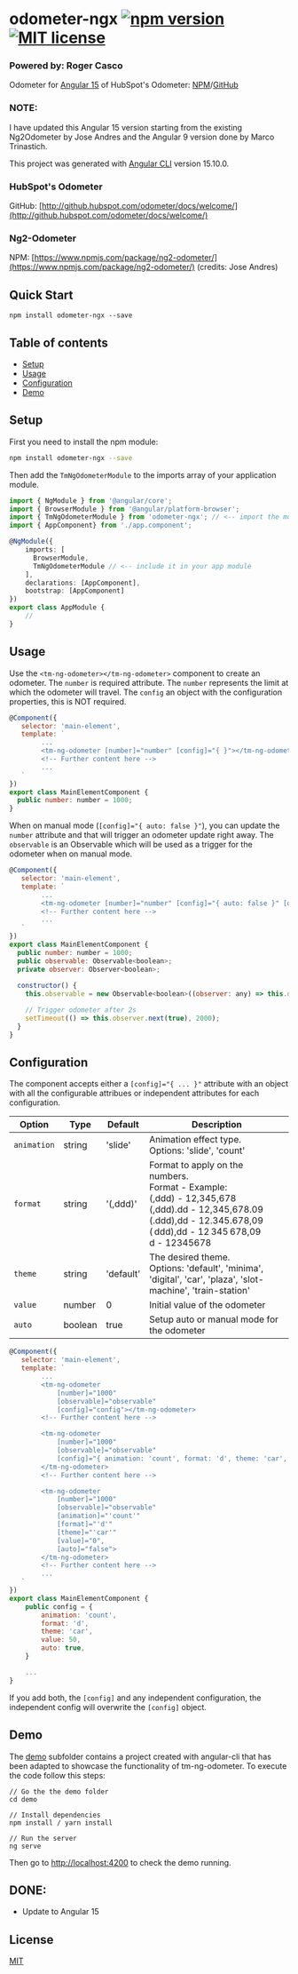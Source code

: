 # odometer-ngx [![npm version](https://img.shields.io/npm/v/tm-ng-odometer.svg?style=flat)](https://www.npmjs.com/package/tm-ng-odometer) [![MIT license](http://img.shields.io/badge/license-MIT-brightgreen.svg)](http://opensource.org/licenses/MIT)

### Powered by: Roger Casco

Odometer for [Angular 15]() of HubSpot's Odometer: [NPM](https://www.npmjs.com/package/tm-odometer)/[GitHub](https://github.com/rcasco/odometer/)


### NOTE: 
I have updated this Angular 15 version starting from the existing Ng2Odometer by Jose Andres and the Angular 9 version done by Marco Trinastich.

This project was generated with [Angular CLI](https://github.com/angular/angular-cli) version 15.10.0.

### HubSpot's Odometer
GitHub: [http://github.hubspot.com/odometer/docs/welcome/](http://github.hubspot.com/odometer/docs/welcome/)

### Ng2-Odometer
NPM: [https://www.npmjs.com/package/ng2-odometer/](https://www.npmjs.com/package/ng2-odometer/) (credits: Jose Andres)


## Quick Start

```
npm install odometer-ngx --save
```

## Table of contents

- [Setup](#setup)
- [Usage](#usage)
- [Configuration](#configuration)
- [Demo](#demo)

## Setup

First you need to install the npm module:
```sh
npm install odometer-ngx --save
```

Then add the `TmNgOdometerModule` to the imports array of your application module.

```typescript
import { NgModule } from '@angular/core';
import { BrowserModule } from '@angular/platform-browser';
import { TmNgOdometerModule } from 'odometer-ngx'; // <-- import the module
import { AppComponent} from './app.component';

@NgModule({
    imports: [
      BrowserModule, 
      TmNgOdometerModule // <-- include it in your app module
    ], 
    declarations: [AppComponent],
    bootstrap: [AppComponent]
})
export class AppModule {
    //
}
```

## Usage 

Use the `<tm-ng-odometer></tm-ng-odometer>` component to create an odometer. The `number` is required attribute. 
The `number` represents the limit at which the odometer will travel. The `config` an object with the configuration properties, this is NOT required. 

```js
@Component({
   selector: 'main-element',
   template: `
        ...
        <tm-ng-odometer [number]="number" [config]="{ }"></tm-ng-odometer>
        <!-- Further content here -->
        ...
   `
})
export class MainElementComponent {
  public number: number = 1000;
}
```

When on manual mode (`[config]="{ auto: false }"`), you can update the `number` attribute and that will trigger an odometer update right away. The `observable` is an Observable which will be used as a trigger for the odometer when on manual mode. 

```js
@Component({
   selector: 'main-element',
   template: `
        ...
        <tm-ng-odometer [number]="number" [config]="{ auto: false }" [observable]="observable"></tm-ng-odometer>
        <!-- Further content here -->
        ...
   `
})
export class MainElementComponent {
  public number: number = 1000;
  public observable: Observable<boolean>;
  private observer: Observer<boolean>;
  
  constructor() {
    this.observable = new Observable<boolean>((observer: any) => this.observer = observer).pipe(share());

    // Trigger odometer after 2s
    setTimeout(() => this.observer.next(true), 2000);
  }
}
```

## Configuration

The component accepts either a `[config]="{ ... }"` attribute with an object with all the configurable attribues or independent attributes for each configuration.

| Option        | Type      | Default     | Description   |
| --------------| --------- | ----------- |-------------- |
| `animation`   | string    | 'slide'     | Animation effect type. <br> Options: 'slide', 'count'
| `format`      | string    | '(,ddd)'    | Format to apply on the numbers. <br> Format - Example: <br> (,ddd) - 12,345,678 <br> (,ddd).dd - 12,345,678.09 <br> (.ddd),dd - 12.345.678,09 <br> ( ddd),dd - 12 345 678,09 <br> d         -  12345678
| `theme`       | string    | 'default'   | The desired theme. <br> Options: 'default', 'minima', 'digital', 'car', 'plaza', 'slot-machine', 'train-station'
| `value`       | number    | 0           | Initial value of the odometer
| `auto`        | boolean   | true        | Setup auto or manual mode for the odometer

```js
@Component({
   selector: 'main-element',
   template: `
        ...
        <tm-ng-odometer 
            [number]="1000" 
            [observable]="observable" 
            [config]="config"></tm-ng-odometer>
        <!-- Further content here -->

        <tm-ng-odometer 
            [number]="1000" 
            [observable]="observable"
            [config]="{ animation: 'count', format: 'd', theme: 'car', value: 50, auto: false }">
        </tm-ng-odometer>
        <!-- Further content here -->

        <tm-ng-odometer 
            [number]="1000"  
            [observable]="observable"
            [animation]="'count'"
            [format]="'d'"
            [theme]="'car'"
            [value]="0",
            [auto]="false">
        </tm-ng-odometer>
        <!-- Further content here -->
        ...
   `
})
export class MainElementComponent {
    public config = {
        animation: 'count', 
        format: 'd', 
        theme: 'car', 
        value: 50,
        auto: true,
    }

    ...
}
```

If you add both, the `[config]` and any independent configuration, the independent config will overwrite the `[config]` object.

## Demo

The [demo](demo) subfolder contains a project created with angular-cli that has been adapted to showcase the functionality of tm-ng-odometer.
To execute the code follow this steps:

```
// Go the the demo folder
cd demo

// Install dependencies
npm install / yarn install

// Run the server
ng serve
```

Then go to [http://localhost:4200](http://localhost:4200/) to check the demo running.

## DONE:

* Update to Angular 15


## License

[MIT](LICENSE)
